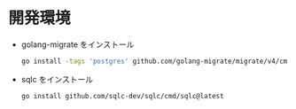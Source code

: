 # 開発環境

- golang-migrate をインストール
  ```bash
  go install -tags 'postgres' github.com/golang-migrate/migrate/v4/cmd/migrate@latest
  ```
- sqlc をインストール
  ```bash
  go install github.com/sqlc-dev/sqlc/cmd/sqlc@latest
  ```
